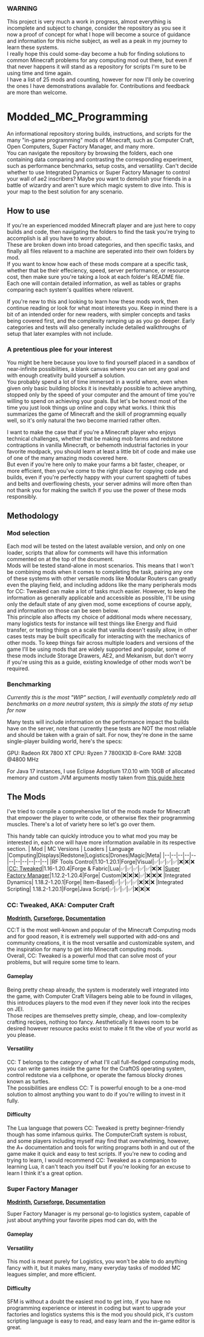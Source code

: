 ### WARNING
This project is very much a work in progress, almost everything is incomplete and subject to change, consider the repository as you see it now a proof of concept for what I hope will become a source of guidance and information for this niche subject, as well as a peak in my journey to learn these systems.  
I really hope this could some-day become a hub for finding solutions to common Minecraft problems for any computing mod out there, but even if that never happens it will stand as a repository for scripts I'm sure to be using time and time again.  
I have a list of 25 mods and counting, however for now I'll only be covering the ones I have demonstrations available for.
Contributions and feedback are more than welcome.

# Modded_MC_Programming
An informational repository storing builds, instructions, and scripts for the many "in-game programming" mods of Minecraft, such as Computer Craft, Open Computers, Super Factory Manager, and many more.  
You can navigate the repository by browsing the folders, each one containing data comparing and contrasting the corresponding experiment, such as performance benchmarks, setup costs, and versatility. Can't decide whether to use Integrated Dynamics or Super Factory Manager to control your wall of ae2 inscribers? Maybe you want to demolish your friends in a battle of wizardry and aren't sure which magic system to dive into. This is your map to the best solution for any scenario.

## How to use
If you're an experienced modded Minecraft player and are just here to copy builds and code, then navigating the folders to find the task you're trying to accomplish is all you have to worry about.  
These are broken down into broad categories, and then specific tasks, and finally all files relavent to a machine are seperated into their own folders by mod.  
If you want to know how each of these mods compare at a specific task, whether that be their effeciency, speed, server performance, or resource cost, then make sure you're taking a look at each folder's README file. Each one will contain detailed information, as well as tables or graphs comparing each system's qualities where relavent.
  
If you're new to this and looking to learn how these mods work, then continue reading or look for what most interests you. Keep in mind there is a bit of an intended order for new readers, with simpler concepts and tasks being covered first, and the complexity ramping up as you go deeper.
Early categories and tests will also generally include detailed walkthroughs of setup that later examples with not include.

### A pretentious plee for your interest
You might be here because you love to find yourself placed in a sandbox of near-infinite possibilities, a blank canvas where you can set any goal and with enough creativity build yourself a solution.  
You probably spend a lot of time immersed in a world where, even when given only basic building blocks it is inevitably possible to achieve anything, stopped only by the speed of your computer and the amount of time you're willing to spend on achieving your goals. But let's be honest most of the time you just look things up online and copy what works. 
I think this summarizes the game of Minecraft and the skill of programming equally well, so it's only natural the two become married rather often.  

I want to make the case that if you're a Minecraft player who enjoys technical challenges, whether that be making mob farms and redstone contraptions in vanilla Minecraft, or behemoth industrial factories in your favorite modpack, you should learn at least a little bit of code and make use of one of the many amazing mods covered here.  
But even if you're here only to make your farms a bit faster, cheaper, or more efficient, then you've come to the right place for copying code and builds, even if you're perfectly happy with your current spaghetti of tubes and belts and overflowing chests, your server admins will more often than not thank you for making the switch if you use the power of these mods responsibly.  

## Methodology
### Mod selection
Each mod will be tested on the latest available version, and only on one loader, scripts that allow for comments will have this information commented on at the top of the document.  
Mods will be tested stand-alone in most scenarios. This means that I won't be combining mods when it comes to completing the task, pairing any one of these systems with other versatile mods like Modular Routers can greatly even the playing field, and including addons like the many peripherals mods for CC: Tweaked can make a lot of tasks much easier. However, to keep the information as generally applicable and accessible as possible, I'll be using only the default state of any given mod, some exceptions of course apply, and information on those can be seen below.  
This principle also affects my choice of additional mods where necessary, many logistics tests for instance will test things like Energy and fluid transfer, or testing things on a scale that vanilla doesn't easily allow, in other cases tests may be built specifically for interacting with the mechanics of other mods. 
To keep things fair across multiple loaders and versions of the game I'll be using mods that are widely supported and popular, some of these mods include Storage Drawers, AE2, and Mekanism, but don't worry if you're using this as a guide, existing knowledge of other mods won't be required.

### Benchmarking 
*Currently this is the most "WIP" section, I will eventually completely redo all benchmarks on a more neutral system, this is simply the stats of my setup for now*

Many tests will include information on the performance impact the builds have on the server, note that currently these tests are NOT the most reliable and should be taken with a grain of salt. For now, they're done in the same single-player building world, here's the specs:

GPU: Radeon RX 7800 XT
CPU: Ryzen 7 7800X3D 8-Core
RAM: 32GB @4800 MHz 

For Java 17 instances, I use Eclipse Adoptium 17.0.10 with 10GB of allocated memory and custom JVM arguments mostly taken from [this guide here](https://github.com/brucethemoose/Minecraft-Performance-Flags-Benchmarks?tab=readme-ov-file) 


## The Mods
I've tried to compile a comprehensive list of the mods made for Minecraft that empower the player to write code, or otherwise flex their programming muscles. There's a lot of variety here so let's go over them.

This handy table can quickly introduce you to what mod you may be interested in, each one will have more information available in its respective section.
| Mod | MC Versions | Loaders | Language |Computing|Displays|Redstone|Logistics|Drones|Magic|Meta|
|--|--|--|--|--|--|--|--|--|--|--|
|RF Tools Control|1.10-1.20.1|Forge|Visual|✅|✅|✅|✅|❌|❌|❌
|[CC: Tweaked](#cc-tweaked-aka-computer-craft)|1.16-1.20.4|Forge & Fabric|Lua|✅|✅|✅|✅|✅|❌|❌
|[Super Factory Manager](#super-factory-manager)|1.12.2-1.20.4|Forge| Custom|❌|❌|❌|✅|❌|❌|❌
|Integrated Dynamics| 1.18.2-1.20.1|Forge| Item-Based|✅|✅|✅|✅|❌|❌|❌
|Integrated Scripting| 1.18.2-1.20.1|Forge|Java Script|✅|✅|✅|✅|❌|❌|❌

### CC: Tweaked, AKA: Computer Craft
**[Modrinth](https://modrinth.com/mod/cc-tweaked), [Curseforge](https://www.curseforge.com/minecraft/mc-mods/cc-tweaked), [Documentation](https://tweaked.cc)**
  
CC:T is the most well-known and popular of the Minecraft Computing mods and for good reason, it is extremely well supported with add-ons and community creations, it is the most versatile and customizable system, and the inspiration for many to get into Minecraft computing mods.  
Overall, CC: Tweaked is a powerful mod that can solve most of your problems, but will require some time to learn.

#### Gameplay
Being pretty cheap already, the system is moderately well integrated into the game, with Computer Craft Villagers being able to be found in villages, this introduces players to the mod even if they never look into the recipes on JEI.  
Those recipes are themselves pretty simple, cheap, and low-complexity crafting recipes, nothing too fancy.
Aesthetically it leaves room to be desired however resource packs exist to make it fit the vibe of your world as you please.

#### Versatility
CC: T belongs to the category of what I'll call full-fledged computing mods, you can write games inside the game for the CraftOS operating system, control redstone via a cellphone, or operate the famous blocky drones known as turtles.  
The possibilities are endless CC: T is powerful enough to be a one-mod solution to almost anything you want to do if you're willing to invest in it fully.  

#### Difficulty
The Lua language that powers CC: Tweaked is pretty beginner-friendly though has some infamous quirks. The ComputerCraft system is robust, and some players including myself may find that overwhelming, however, the A+ documentation and tools for writing programs both in and out of the game make it quick and easy to test scripts. If you're new to coding and trying to learn, I would recommend CC: Tweaked as a companion to learning Lua, it can't teach you itself but if you're looking for an excuse to learn I think it's a great option.

### Super Factory Manager
**[Modrinth](https://modrinth.com/mod/super-factory-manager), [Curseforge](https://www.curseforge.com/minecraft/mc-mods/super-factory-manager), [Documentation](https://github.com/TeamDman/SuperFactoryManager/tree/1.20.4/examples)**  

Super Factory Manager is my personal go-to logistics system, capable of just about anything your favorite pipes mod can do, with the

#### Gameplay


#### Versatility
This mod is meant purely for Logistics, you won't be able to do anything fancy with it, but it makes many, many everyday tasks of modded MC leagues simpler, and more efficient.

#### Difficulty
SFM is without a doubt the easiest mod to get into, if you have no programming experience or interest in coding but want to upgrade your factories and logistics systems this is the mod you should pick, it's custom scripting language is easy to read, and easy learn and the in-game editor is great. 

